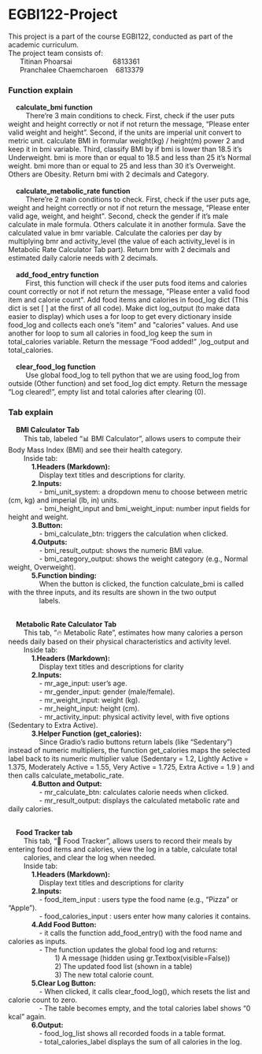 # EGBI122-Project
This project is a part of the course EGBI122, conducted as part of the academic curriculum.  
The project team consists of:  
<span>&nbsp;&nbsp;&nbsp;&nbsp;&nbsp;&nbsp;Titinan Phoarsai<span>&nbsp;&nbsp;&nbsp;&nbsp;&nbsp;&nbsp;&nbsp;&nbsp;&nbsp;&nbsp;&nbsp;&nbsp;&nbsp;&nbsp;&nbsp;&nbsp;&nbsp;&nbsp;&nbsp;&nbsp;&nbsp;6813361  
<span>&nbsp;&nbsp;&nbsp;&nbsp;&nbsp;&nbsp;Pranchalee Chaemcharoen<span>&nbsp;&nbsp;&nbsp;&nbsp;6813379  

### Function explain  
<span>&nbsp;&nbsp;&nbsp;&nbsp;**calculate_bmi function**  
<span>&nbsp;&nbsp;&nbsp;&nbsp;&nbsp;&nbsp;&nbsp;&nbsp; There’re 3 main conditions to check. First, check if the user puts weight and height correctly or not if not return the message, “Please enter valid weight and height”. Second, if the units are imperial unit convert to metric unit. calculate BMI in formular weight(kg) / height(m) power 2 and keep it in bmi variable. Third, classify BMI by if bmi is lower than 18.5 it’s Underweight. bmi is more than or equal to 18.5 and less than 25 it’s Normal weight. bmi more than or equal to 25 and less than 30 it’s Overweight. Others are Obesity. Return bmi with 2 decimals and Category.    
<br>&nbsp;&nbsp;&nbsp;&nbsp;**calculate_metabolic_rate function**  
<span>&nbsp;&nbsp;&nbsp;&nbsp;&nbsp;&nbsp;&nbsp;&nbsp; There’re 2 main conditions to check. First, check if the user puts age, weight and height correctly or not if not return the message, “Please enter valid age, weight, and height". Second, check the gender if it’s male calculate in male formula. Others calculate it in another formula. Save the calculated value in bmr variable. Calculate the calories per day by multiplying bmr and activity_level (the value of each activity_level is in Metabolic Rate Calculator Tab part). Return bmr with 2 decimals and estimated daily calorie needs with 2 decimals.  
<br>&nbsp;&nbsp;&nbsp;&nbsp;**add_food_entry function**
<br>&nbsp;&nbsp;&nbsp;&nbsp;&nbsp;&nbsp;&nbsp;&nbsp; First, this function will check if the user puts food items and calories count correctly or not if not return the message, “Please enter a valid food item and calorie count". Add food items and calories in food_log dict (This dict is set [ ] at the first of all code). Make dict log_output (to make data easier to display) which uses a for loop to get every dictionary inside food_log and collects each one’s "item" and "calories" values. And use another for loop to sum all calories in food_log keep the sum in total_calories variable. Return the message “Food added!” ,log_output and total_calories.  
<br>&nbsp;&nbsp;&nbsp;&nbsp;**clear_food_log function**
<br>&nbsp;&nbsp;&nbsp;&nbsp;&nbsp;&nbsp;&nbsp;&nbsp; Use global food_log to tell python that we are using food_log from outside (Other function) and set food_log dict empty. Return the message “Log cleared!”, empty list and total calories after clearing (0).  

### Tab explain
<span>&nbsp;&nbsp;&nbsp;&nbsp;**BMI Calculator Tab**  
<span>&nbsp;&nbsp;&nbsp;&nbsp;&nbsp;&nbsp;&nbsp;&nbsp;This tab, labeled “📊 BMI Calculator”, allows users to compute their Body Mass Index (BMI) and see their health category.  
<span>&nbsp;&nbsp;&nbsp;&nbsp;&nbsp;&nbsp;&nbsp;&nbsp;Inside tab:  
<span>&nbsp;&nbsp;&nbsp;&nbsp;&nbsp;&nbsp;&nbsp;&nbsp;&nbsp;&nbsp;&nbsp;&nbsp;**1.Headers (Markdown):**  
<span>&nbsp;&nbsp;&nbsp;&nbsp;&nbsp;&nbsp;&nbsp;&nbsp;&nbsp;&nbsp;&nbsp;&nbsp;&nbsp;&nbsp;&nbsp;&nbsp;Display text titles and descriptions for clarity.  
<span>&nbsp;&nbsp;&nbsp;&nbsp;&nbsp;&nbsp;&nbsp;&nbsp;&nbsp;&nbsp;&nbsp;&nbsp;**2.Inputs:**  
<span>&nbsp;&nbsp;&nbsp;&nbsp;&nbsp;&nbsp;&nbsp;&nbsp;&nbsp;&nbsp;&nbsp;&nbsp;&nbsp;&nbsp;&nbsp;&nbsp;-	bmi_unit_system: a dropdown menu to choose between metric (cm, kg) and imperial (lb, in) units.  
<span>&nbsp;&nbsp;&nbsp;&nbsp;&nbsp;&nbsp;&nbsp;&nbsp;&nbsp;&nbsp;&nbsp;&nbsp;&nbsp;&nbsp;&nbsp;&nbsp;-	bmi_height_input and bmi_weight_input: number input fields for height and weight.  
<span>&nbsp;&nbsp;&nbsp;&nbsp;&nbsp;&nbsp;&nbsp;&nbsp;&nbsp;&nbsp;&nbsp;&nbsp;**3.Button:**  
<span>&nbsp;&nbsp;&nbsp;&nbsp;&nbsp;&nbsp;&nbsp;&nbsp;&nbsp;&nbsp;&nbsp;&nbsp;&nbsp;&nbsp;&nbsp;&nbsp;-	bmi_calculate_btn: triggers the calculation when clicked.  
<span>&nbsp;&nbsp;&nbsp;&nbsp;&nbsp;&nbsp;&nbsp;&nbsp;&nbsp;&nbsp;&nbsp;&nbsp;**4.Outputs:**  
<span>&nbsp;&nbsp;&nbsp;&nbsp;&nbsp;&nbsp;&nbsp;&nbsp;&nbsp;&nbsp;&nbsp;&nbsp;&nbsp;&nbsp;&nbsp;&nbsp;-	bmi_result_output: shows the numeric BMI value.  
<span>&nbsp;&nbsp;&nbsp;&nbsp;&nbsp;&nbsp;&nbsp;&nbsp;&nbsp;&nbsp;&nbsp;&nbsp;&nbsp;&nbsp;&nbsp;&nbsp;-	bmi_category_output: shows the weight category (e.g., Normal weight, Overweight).  
<span>&nbsp;&nbsp;&nbsp;&nbsp;&nbsp;&nbsp;&nbsp;&nbsp;&nbsp;&nbsp;&nbsp;&nbsp;**5.Function binding:**  
<span>&nbsp;&nbsp;&nbsp;&nbsp;&nbsp;&nbsp;&nbsp;&nbsp;&nbsp;&nbsp;&nbsp;&nbsp;&nbsp;&nbsp;&nbsp;&nbsp;When the button is clicked, the function calculate_bmi is called with the three inputs, and its results are shown in the two output 
<span>&nbsp;&nbsp;&nbsp;&nbsp;&nbsp;&nbsp;&nbsp;&nbsp;&nbsp;&nbsp;&nbsp;&nbsp;&nbsp;&nbsp;&nbsp;&nbsp;labels.  

<br>&nbsp;&nbsp;&nbsp;&nbsp;**Metabolic Rate Calculator Tab**  
<span>&nbsp;&nbsp;&nbsp;&nbsp;&nbsp;&nbsp;&nbsp;&nbsp;This tab, “🔥 Metabolic Rate”, estimates how many calories a person needs daily based on their physical characteristics and activity level.   
<span>&nbsp;&nbsp;&nbsp;&nbsp;&nbsp;&nbsp;&nbsp;&nbsp;Inside tab:  
<span>&nbsp;&nbsp;&nbsp;&nbsp;&nbsp;&nbsp;&nbsp;&nbsp;&nbsp;&nbsp;&nbsp;&nbsp;**1.Headers (Markdown):**  
<span>&nbsp;&nbsp;&nbsp;&nbsp;&nbsp;&nbsp;&nbsp;&nbsp;&nbsp;&nbsp;&nbsp;&nbsp;&nbsp;&nbsp;&nbsp;&nbsp;Display text titles and descriptions for clarity  
<span>&nbsp;&nbsp;&nbsp;&nbsp;&nbsp;&nbsp;&nbsp;&nbsp;&nbsp;&nbsp;&nbsp;&nbsp;**2.Inputs:**  
<span>&nbsp;&nbsp;&nbsp;&nbsp;&nbsp;&nbsp;&nbsp;&nbsp;&nbsp;&nbsp;&nbsp;&nbsp;&nbsp;&nbsp;&nbsp;&nbsp;-	mr_age_input: user’s age.  
<span>&nbsp;&nbsp;&nbsp;&nbsp;&nbsp;&nbsp;&nbsp;&nbsp;&nbsp;&nbsp;&nbsp;&nbsp;&nbsp;&nbsp;&nbsp;&nbsp;-	mr_gender_input: gender (male/female).  
<span>&nbsp;&nbsp;&nbsp;&nbsp;&nbsp;&nbsp;&nbsp;&nbsp;&nbsp;&nbsp;&nbsp;&nbsp;&nbsp;&nbsp;&nbsp;&nbsp;-	mr_weight_input: weight (kg).  
<span>&nbsp;&nbsp;&nbsp;&nbsp;&nbsp;&nbsp;&nbsp;&nbsp;&nbsp;&nbsp;&nbsp;&nbsp;&nbsp;&nbsp;&nbsp;&nbsp;-	mr_height_input: height (cm).  
<span>&nbsp;&nbsp;&nbsp;&nbsp;&nbsp;&nbsp;&nbsp;&nbsp;&nbsp;&nbsp;&nbsp;&nbsp;&nbsp;&nbsp;&nbsp;&nbsp;-	mr_activity_input: physical activity level, with five options (Sedentary to Extra Active).  
<span>&nbsp;&nbsp;&nbsp;&nbsp;&nbsp;&nbsp;&nbsp;&nbsp;&nbsp;&nbsp;&nbsp;&nbsp;**3.Helper Function (get_calories):**  
<span>&nbsp;&nbsp;&nbsp;&nbsp;&nbsp;&nbsp;&nbsp;&nbsp;&nbsp;&nbsp;&nbsp;&nbsp;&nbsp;&nbsp;&nbsp;&nbsp;Since Gradio’s radio buttons return labels (like “Sedentary”) instead of numeric multipliers, the function get_calories maps the selected label back to its numeric multiplier value (Sedentary = 1.2, Lightly Active = 1.375, Moderately Active = 1.55, Very Active = 1.725, Extra Active = 1.9 ) and then calls calculate_metabolic_rate.  
<span>&nbsp;&nbsp;&nbsp;&nbsp;&nbsp;&nbsp;&nbsp;&nbsp;&nbsp;&nbsp;&nbsp;&nbsp;**4.Button and Output:**  
<span>&nbsp;&nbsp;&nbsp;&nbsp;&nbsp;&nbsp;&nbsp;&nbsp;&nbsp;&nbsp;&nbsp;&nbsp;&nbsp;&nbsp;&nbsp;&nbsp;-	mr_calculate_btn: calculates calorie needs when clicked.  
<span>&nbsp;&nbsp;&nbsp;&nbsp;&nbsp;&nbsp;&nbsp;&nbsp;&nbsp;&nbsp;&nbsp;&nbsp;&nbsp;&nbsp;&nbsp;&nbsp;-	mr_result_output: displays the calculated metabolic rate and daily calories.

<br>&nbsp;&nbsp;&nbsp;&nbsp;**Food Tracker tab**  
<span>&nbsp;&nbsp;&nbsp;&nbsp;&nbsp;&nbsp;&nbsp;&nbsp;This tab, “🍎 Food Tracker”, allows users to record their meals by entering food items and calories, view the log in a table, calculate total  
<span>&nbsp;&nbsp;&nbsp;&nbsp;&nbsp;&nbsp;&nbsp;&nbsp;calories, and clear the log when needed.  
<span>&nbsp;&nbsp;&nbsp;&nbsp;&nbsp;&nbsp;&nbsp;&nbsp;Inside tab:  
<span>&nbsp;&nbsp;&nbsp;&nbsp;&nbsp;&nbsp;&nbsp;&nbsp;&nbsp;&nbsp;&nbsp;&nbsp;**1.Headers (Markdown):**  
<span>&nbsp;&nbsp;&nbsp;&nbsp;&nbsp;&nbsp;&nbsp;&nbsp;&nbsp;&nbsp;&nbsp;&nbsp;&nbsp;&nbsp;&nbsp;&nbsp;Display text titles and descriptions for clarity  
<span>&nbsp;&nbsp;&nbsp;&nbsp;&nbsp;&nbsp;&nbsp;&nbsp;&nbsp;&nbsp;&nbsp;&nbsp;**2.Inputs:**  
<span>&nbsp;&nbsp;&nbsp;&nbsp;&nbsp;&nbsp;&nbsp;&nbsp;&nbsp;&nbsp;&nbsp;&nbsp;&nbsp;&nbsp;&nbsp;&nbsp;- food_item_input : users type the food name (e.g., “Pizza” or “Apple”).  
<span>&nbsp;&nbsp;&nbsp;&nbsp;&nbsp;&nbsp;&nbsp;&nbsp;&nbsp;&nbsp;&nbsp;&nbsp;&nbsp;&nbsp;&nbsp;&nbsp;- food_calories_input : users enter how many calories it contains.  
<span>&nbsp;&nbsp;&nbsp;&nbsp;&nbsp;&nbsp;&nbsp;&nbsp;&nbsp;&nbsp;&nbsp;&nbsp;**4.Add Food Button:**  
<span>&nbsp;&nbsp;&nbsp;&nbsp;&nbsp;&nbsp;&nbsp;&nbsp;&nbsp;&nbsp;&nbsp;&nbsp;&nbsp;&nbsp;&nbsp;&nbsp;- it calls the function add_food_entry() with the food name and calories as inputs.  
<span>&nbsp;&nbsp;&nbsp;&nbsp;&nbsp;&nbsp;&nbsp;&nbsp;&nbsp;&nbsp;&nbsp;&nbsp;&nbsp;&nbsp;&nbsp;&nbsp;-	The function updates the global food log and returns:  
<span>&nbsp;&nbsp;&nbsp;&nbsp;&nbsp;&nbsp;&nbsp;&nbsp;&nbsp;&nbsp;&nbsp;&nbsp;&nbsp;&nbsp;&nbsp;&nbsp;&nbsp;&nbsp;&nbsp;&nbsp;&nbsp;&nbsp;&nbsp;&nbsp;1) A message (hidden using gr.Textbox(visible=False))  
<span>&nbsp;&nbsp;&nbsp;&nbsp;&nbsp;&nbsp;&nbsp;&nbsp;&nbsp;&nbsp;&nbsp;&nbsp;&nbsp;&nbsp;&nbsp;&nbsp;&nbsp;&nbsp;&nbsp;&nbsp;&nbsp;&nbsp;&nbsp;&nbsp;2) The updated food list (shown in a table)  
<span>&nbsp;&nbsp;&nbsp;&nbsp;&nbsp;&nbsp;&nbsp;&nbsp;&nbsp;&nbsp;&nbsp;&nbsp;&nbsp;&nbsp;&nbsp;&nbsp;&nbsp;&nbsp;&nbsp;&nbsp;&nbsp;&nbsp;&nbsp;&nbsp;3) The new total calorie count.  
<span>&nbsp;&nbsp;&nbsp;&nbsp;&nbsp;&nbsp;&nbsp;&nbsp;&nbsp;&nbsp;&nbsp;&nbsp;**5.Clear Log Button:**  
<span>&nbsp;&nbsp;&nbsp;&nbsp;&nbsp;&nbsp;&nbsp;&nbsp;&nbsp;&nbsp;&nbsp;&nbsp;&nbsp;&nbsp;&nbsp;&nbsp;- When clicked, it calls clear_food_log(), which resets the list and calorie count to zero.  
<span>&nbsp;&nbsp;&nbsp;&nbsp;&nbsp;&nbsp;&nbsp;&nbsp;&nbsp;&nbsp;&nbsp;&nbsp;&nbsp;&nbsp;&nbsp;&nbsp;-	The table becomes empty, and the total calories label shows “0 kcal” again.  
<span>&nbsp;&nbsp;&nbsp;&nbsp;&nbsp;&nbsp;&nbsp;&nbsp;&nbsp;&nbsp;&nbsp;&nbsp;**6.Output:**  
<span>&nbsp;&nbsp;&nbsp;&nbsp;&nbsp;&nbsp;&nbsp;&nbsp;&nbsp;&nbsp;&nbsp;&nbsp;&nbsp;&nbsp;&nbsp;&nbsp;- food_log_list shows all recorded foods in a table format.  
<span>&nbsp;&nbsp;&nbsp;&nbsp;&nbsp;&nbsp;&nbsp;&nbsp;&nbsp;&nbsp;&nbsp;&nbsp;&nbsp;&nbsp;&nbsp;&nbsp;- total_calories_label displays the sum of all calories in the log.

